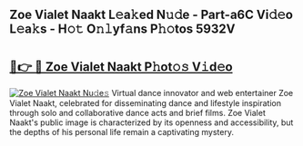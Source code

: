 ## Zoe Vialet Naakt L𝚎a𝚔ed N𝚞𝚍e - Part-a6C Vi𝚍𝚎o L𝚎a𝚔s - H𝚘𝚝 O𝚗𝚕yf𝚊ns P𝚑𝚘tos 5932V

# <h2><a href="http://kf40cf.oniu.top/?m=Zoe+Vialet+Naakt">🔗👉 🔴 Zoe Vialet Naakt P𝚑ot𝚘𝚜 V𝚒d𝚎o</a></h2>

[![Zoe Vialet Naakt Nu𝚍e𝚜](https://i.imgur.com/0qMVB7G.gif)](http://kf40cf.oniu.top/?m=Zoe+Vialet+Naakt)
Virtual dance innovator and web entertainer Zoe Vialet Naakt, celebrated for disseminating dance and lifestyle inspiration through solo and collaborative dance acts and brief films. Zoe Vialet Naakt's public image is characterized by its openness and accessibility, but the depths of his personal life remain a captivating mystery.  
